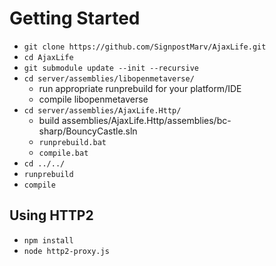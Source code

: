 # Getting Started
* `git clone https://github.com/SignpostMarv/AjaxLife.git`
* `cd AjaxLife`
* `git submodule update --init --recursive`
* `cd server/assemblies/libopenmetaverse/`
  * run appropriate runprebuild for your platform/IDE
  * compile libopenmetaverse
* `cd server/assemblies/AjaxLife.Http/`
  * build assemblies/AjaxLife.Http/assemblies/bc-sharp/BouncyCastle.sln
  * `runprebuild.bat`
  * `compile.bat`
* `cd ../../`
* `runprebuild`
* `compile`

## Using HTTP2
* `npm install`
* `node http2-proxy.js`
